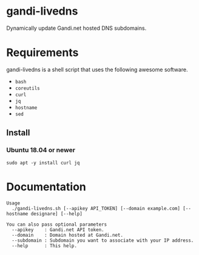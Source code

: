# gandi-livedns

Dynamically update Gandi.net hosted DNS subdomains.

# Requirements

gandi-livedns is a shell script that uses the following awesome software.

  - `bash`
  - `coreutils`
  - `curl`
  - `jq`
  - `hostname`
  - `sed`

## Install

### Ubuntu 18.04 or newer

    sudo apt -y install curl jq

# Documentation

```
Usage
  ./gandi-livedns.sh [--apikey API_TOKEN] [--domain example.com] [--hostname designare] [--help]

You can also pass optional parameters
  --apikey    : Gandi.net API token.
  --domain    : Domain hosted at Gandi.net.
  --subdomain : Subdomain you want to associate with your IP address.
  --help      : This help.
```